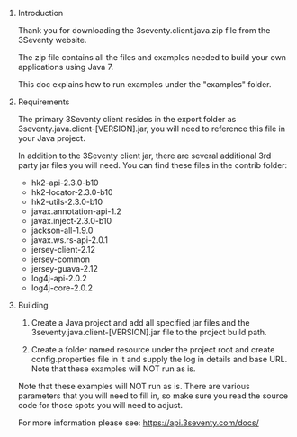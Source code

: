 1. Introduction

    Thank you for downloading the 3seventy.client.java.zip file from the 3Seventy website.

    The zip file contains all the files and examples needed to build your own applications using Java 7.

    This doc explains how to run examples under the "examples" folder.

2. Requirements

    The primary 3Seventy client resides in the export folder as 3seventy.java.client-[VERSION].jar, you will
    need to reference this file in your Java project.

    In addition to the 3Seventy client jar, there are several additional 3rd party jar files you will need.
    You can find these files in the contrib folder:

    * hk2-api-2.3.0-b10
    * hk2-locator-2.3.0-b10
    * hk2-utils-2.3.0-b10
    * javax.annotation-api-1.2
    * javax.inject-2.3.0-b10
    * jackson-all-1.9.0
    * javax.ws.rs-api-2.0.1
    * jersey-client-2.12
    * jersey-common
    * jersey-guava-2.12
    * log4j-api-2.0.2
    * log4j-core-2.0.2

3. Building

    1. Create a Java project and add all specified jar files and the 3seventy.java.client-[VERSION].jar file to the
        project build path.

    2. Create a folder named resource under the project root and create config.properties file in it and supply the 
        log in details and base URL.  Note that these examples will NOT run as is. 

    Note that these examples will NOT run as is.  There are various parameters that you will need to fill in, so make
    sure you read the source code for those spots you will need to adjust.

    For more information please see: https://api.3seventy.com/docs/
